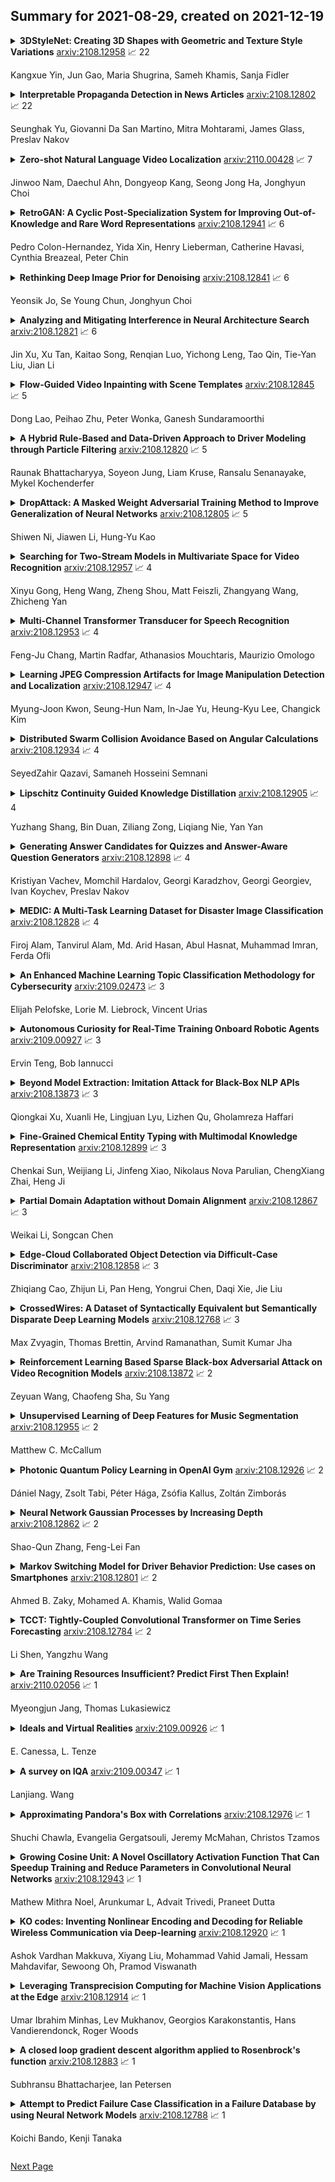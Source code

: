 ## Summary for 2021-08-29, created on 2021-12-19


<details><summary><b>3DStyleNet: Creating 3D Shapes with Geometric and Texture Style Variations</b>
<a href="https://arxiv.org/abs/2108.12958">arxiv:2108.12958</a>
&#x1F4C8; 22 <br>
<p>Kangxue Yin, Jun Gao, Maria Shugrina, Sameh Khamis, Sanja Fidler</p></summary>
<p>

**Abstract:** We propose a method to create plausible geometric and texture style variations of 3D objects in the quest to democratize 3D content creation. Given a pair of textured source and target objects, our method predicts a part-aware affine transformation field that naturally warps the source shape to imitate the overall geometric style of the target. In addition, the texture style of the target is transferred to the warped source object with the help of a multi-view differentiable renderer. Our model, 3DStyleNet, is composed of two sub-networks trained in two stages. First, the geometric style network is trained on a large set of untextured 3D shapes. Second, we jointly optimize our geometric style network and a pre-trained image style transfer network with losses defined over both the geometry and the rendering of the result. Given a small set of high-quality textured objects, our method can create many novel stylized shapes, resulting in effortless 3D content creation and style-ware data augmentation. We showcase our approach qualitatively on 3D content stylization, and provide user studies to validate the quality of our results. In addition, our method can serve as a valuable tool to create 3D data augmentations for computer vision tasks. Extensive quantitative analysis shows that 3DStyleNet outperforms alternative data augmentation techniques for the downstream task of single-image 3D reconstruction.

</p>
</details>

<details><summary><b>Interpretable Propaganda Detection in News Articles</b>
<a href="https://arxiv.org/abs/2108.12802">arxiv:2108.12802</a>
&#x1F4C8; 22 <br>
<p>Seunghak Yu, Giovanni Da San Martino, Mitra Mohtarami, James Glass, Preslav Nakov</p></summary>
<p>

**Abstract:** Online users today are exposed to misleading and propagandistic news articles and media posts on a daily basis. To counter thus, a number of approaches have been designed aiming to achieve a healthier and safer online news and media consumption. Automatic systems are able to support humans in detecting such content; yet, a major impediment to their broad adoption is that besides being accurate, the decisions of such systems need also to be interpretable in order to be trusted and widely adopted by users. Since misleading and propagandistic content influences readers through the use of a number of deception techniques, we propose to detect and to show the use of such techniques as a way to offer interpretability. In particular, we define qualitatively descriptive features and we analyze their suitability for detecting deception techniques. We further show that our interpretable features can be easily combined with pre-trained language models, yielding state-of-the-art results.

</p>
</details>

<details><summary><b>Zero-shot Natural Language Video Localization</b>
<a href="https://arxiv.org/abs/2110.00428">arxiv:2110.00428</a>
&#x1F4C8; 7 <br>
<p>Jinwoo Nam, Daechul Ahn, Dongyeop Kang, Seong Jong Ha, Jonghyun Choi</p></summary>
<p>

**Abstract:** Understanding videos to localize moments with natural language often requires large expensive annotated video regions paired with language queries. To eliminate the annotation costs, we make a first attempt to train a natural language video localization model in zero-shot manner. Inspired by unsupervised image captioning setup, we merely require random text corpora, unlabeled video collections, and an off-the-shelf object detector to train a model. With the unpaired data, we propose to generate pseudo-supervision of candidate temporal regions and corresponding query sentences, and develop a simple NLVL model to train with the pseudo-supervision. Our empirical validations show that the proposed pseudo-supervised method outperforms several baseline approaches and a number of methods using stronger supervision on Charades-STA and ActivityNet-Captions.

</p>
</details>

<details><summary><b>RetroGAN: A Cyclic Post-Specialization System for Improving Out-of-Knowledge and Rare Word Representations</b>
<a href="https://arxiv.org/abs/2108.12941">arxiv:2108.12941</a>
&#x1F4C8; 6 <br>
<p>Pedro Colon-Hernandez, Yida Xin, Henry Lieberman, Catherine Havasi, Cynthia Breazeal, Peter Chin</p></summary>
<p>

**Abstract:** Retrofitting is a technique used to move word vectors closer together or further apart in their space to reflect their relationships in a Knowledge Base (KB). However, retrofitting only works on concepts that are present in that KB. RetroGAN uses a pair of Generative Adversarial Networks (GANs) to learn a one-to-one mapping between concepts and their retrofitted counterparts. It applies that mapping (post-specializes) to handle concepts that do not appear in the original KB in a manner similar to how some natural language systems handle out-of-vocabulary entries. We test our system on three word-similarity benchmarks and a downstream sentence simplification task and achieve the state of the art (CARD-660). Altogether, our results demonstrate our system's effectiveness for out-of-knowledge and rare word generalization.

</p>
</details>

<details><summary><b>Rethinking Deep Image Prior for Denoising</b>
<a href="https://arxiv.org/abs/2108.12841">arxiv:2108.12841</a>
&#x1F4C8; 6 <br>
<p>Yeonsik Jo, Se Young Chun, Jonghyun Choi</p></summary>
<p>

**Abstract:** Deep image prior (DIP) serves as a good inductive bias for diverse inverse problems. Among them, denoising is known to be particularly challenging for the DIP due to noise fitting with the requirement of an early stopping. To address the issue, we first analyze the DIP by the notion of effective degrees of freedom (DF) to monitor the optimization progress and propose a principled stopping criterion before fitting to noise without access of a paired ground truth image for Gaussian noise. We also propose the `stochastic temporal ensemble (STE)' method for incorporating techniques to further improve DIP's performance for denoising. We additionally extend our method to Poisson noise. Our empirical validations show that given a single noisy image, our method denoises the image while preserving rich textual details. Further, our approach outperforms prior arts in LPIPS by large margins with comparable PSNR and SSIM on seven different datasets.

</p>
</details>

<details><summary><b>Analyzing and Mitigating Interference in Neural Architecture Search</b>
<a href="https://arxiv.org/abs/2108.12821">arxiv:2108.12821</a>
&#x1F4C8; 6 <br>
<p>Jin Xu, Xu Tan, Kaitao Song, Renqian Luo, Yichong Leng, Tao Qin, Tie-Yan Liu, Jian Li</p></summary>
<p>

**Abstract:** Weight sharing has become the \textit{de facto} approach to reduce the training cost of neural architecture search (NAS) by reusing the weights of shared operators from previously trained child models. However, the estimated accuracy of those child models has a low rank correlation with the ground truth accuracy due to the interference among different child models caused by weight sharing. In this paper, we investigate the interference issue by sampling different child models and calculating the gradient similarity of shared operators, and observe that: 1) the interference on a shared operator between two child models is positively correlated to the number of different operators between them; 2) the interference is smaller when the inputs and outputs of the shared operator are more similar. Inspired by these two observations, we propose two approaches to mitigate the interference: 1) rather than randomly sampling child models for optimization, we propose a gradual modification scheme by modifying one operator between adjacent optimization steps to minimize the interference on the shared operators; 2) forcing the inputs and outputs of the operator across all child models to be similar to reduce the interference. Experiments on a BERT search space verify that mitigating interference via each of our proposed methods improves the rank correlation of super-pet and combining both methods can achieve better results. Our searched architecture outperforms RoBERTa$_{\rm base}$ by 1.1 and 0.6 scores and ELECTRA$_{\rm base}$ by 1.6 and 1.1 scores on the dev and test set of GLUE benchmark. Extensive results on the BERT compression task, SQuAD datasets and other search spaces also demonstrate the effectiveness and generality of our proposed methods.

</p>
</details>

<details><summary><b>Flow-Guided Video Inpainting with Scene Templates</b>
<a href="https://arxiv.org/abs/2108.12845">arxiv:2108.12845</a>
&#x1F4C8; 5 <br>
<p>Dong Lao, Peihao Zhu, Peter Wonka, Ganesh Sundaramoorthi</p></summary>
<p>

**Abstract:** We consider the problem of filling in missing spatio-temporal regions of a video. We provide a novel flow-based solution by introducing a generative model of images in relation to the scene (without missing regions) and mappings from the scene to images. We use the model to jointly infer the scene template, a 2D representation of the scene, and the mappings. This ensures consistency of the frame-to-frame flows generated to the underlying scene, reducing geometric distortions in flow based inpainting. The template is mapped to the missing regions in the video by a new L2-L1 interpolation scheme, creating crisp inpaintings and reducing common blur and distortion artifacts. We show on two benchmark datasets that our approach out-performs state-of-the-art quantitatively and in user studies.

</p>
</details>

<details><summary><b>A Hybrid Rule-Based and Data-Driven Approach to Driver Modeling through Particle Filtering</b>
<a href="https://arxiv.org/abs/2108.12820">arxiv:2108.12820</a>
&#x1F4C8; 5 <br>
<p>Raunak Bhattacharyya, Soyeon Jung, Liam Kruse, Ransalu Senanayake, Mykel Kochenderfer</p></summary>
<p>

**Abstract:** Autonomous vehicles need to model the behavior of surrounding human driven vehicles to be safe and efficient traffic participants. Existing approaches to modeling human driving behavior have relied on both data-driven and rule-based methods. While data-driven models are more expressive, rule-based models are interpretable, which is an important requirement for safety-critical domains like driving. However, rule-based models are not sufficiently representative of data, and data-driven models are yet unable to generate realistic traffic simulation due to unrealistic driving behavior such as collisions. In this paper, we propose a methodology that combines rule-based modeling with data-driven learning. While the rules are governed by interpretable parameters of the driver model, these parameters are learned online from driving demonstration data using particle filtering. We perform driver modeling experiments on the task of highway driving and merging using data from three real-world driving demonstration datasets. Our results show that driver models based on our hybrid rule-based and data-driven approach can accurately capture real-world driving behavior. Further, we assess the realism of the driving behavior generated by our model by having humans perform a driving Turing test, where they are asked to distinguish between videos of real driving and those generated using our driver models.

</p>
</details>

<details><summary><b>DropAttack: A Masked Weight Adversarial Training Method to Improve Generalization of Neural Networks</b>
<a href="https://arxiv.org/abs/2108.12805">arxiv:2108.12805</a>
&#x1F4C8; 5 <br>
<p>Shiwen Ni, Jiawen Li, Hung-Yu Kao</p></summary>
<p>

**Abstract:** Adversarial training has been proven to be a powerful regularization method to improve the generalization of models. However, current adversarial training methods only attack the original input sample or the embedding vectors, and their attacks lack coverage and diversity. To further enhance the breadth and depth of attack, we propose a novel masked weight adversarial training method called DropAttack, which enhances generalization of model by adding intentionally worst-case adversarial perturbations to both the input and hidden layers in different dimensions and minimize the adversarial risks generated by each layer. DropAttack is a general technique and can be adopt to a wide variety of neural networks with different architectures. To validate the effectiveness of the proposed method, we used five public datasets in the fields of natural language processing (NLP) and computer vision (CV) for experimental evaluating. We compare the proposed method with other adversarial training methods and regularization methods, and our method achieves state-of-the-art on all datasets. In addition, Dropattack can achieve the same performance when it use only a half training data compared to other standard training method. Theoretical analysis reveals that DropAttack can perform gradient regularization at random on some of the input and wight parameters of the model. Further visualization experiments show that DropAttack can push the minimum risk of the model to a lower and flatter loss landscapes. Our source code is publicly available on https://github.com/nishiwen1214/DropAttack.

</p>
</details>

<details><summary><b>Searching for Two-Stream Models in Multivariate Space for Video Recognition</b>
<a href="https://arxiv.org/abs/2108.12957">arxiv:2108.12957</a>
&#x1F4C8; 4 <br>
<p>Xinyu Gong, Heng Wang, Zheng Shou, Matt Feiszli, Zhangyang Wang, Zhicheng Yan</p></summary>
<p>

**Abstract:** Conventional video models rely on a single stream to capture the complex spatial-temporal features. Recent work on two-stream video models, such as SlowFast network and AssembleNet, prescribe separate streams to learn complementary features, and achieve stronger performance. However, manually designing both streams as well as the in-between fusion blocks is a daunting task, requiring to explore a tremendously large design space. Such manual exploration is time-consuming and often ends up with sub-optimal architectures when computational resources are limited and the exploration is insufficient. In this work, we present a pragmatic neural architecture search approach, which is able to search for two-stream video models in giant spaces efficiently. We design a multivariate search space, including 6 search variables to capture a wide variety of choices in designing two-stream models. Furthermore, we propose a progressive search procedure, by searching for the architecture of individual streams, fusion blocks, and attention blocks one after the other. We demonstrate two-stream models with significantly better performance can be automatically discovered in our design space. Our searched two-stream models, namely Auto-TSNet, consistently outperform other models on standard benchmarks. On Kinetics, compared with the SlowFast model, our Auto-TSNet-L model reduces FLOPS by nearly 11 times while achieving the same accuracy 78.9%. On Something-Something-V2, Auto-TSNet-M improves the accuracy by at least 2% over other methods which use less than 50 GFLOPS per video.

</p>
</details>

<details><summary><b>Multi-Channel Transformer Transducer for Speech Recognition</b>
<a href="https://arxiv.org/abs/2108.12953">arxiv:2108.12953</a>
&#x1F4C8; 4 <br>
<p>Feng-Ju Chang, Martin Radfar, Athanasios Mouchtaris, Maurizio Omologo</p></summary>
<p>

**Abstract:** Multi-channel inputs offer several advantages over single-channel, to improve the robustness of on-device speech recognition systems. Recent work on multi-channel transformer, has proposed a way to incorporate such inputs into end-to-end ASR for improved accuracy. However, this approach is characterized by a high computational complexity, which prevents it from being deployed in on-device systems. In this paper, we present a novel speech recognition model, Multi-Channel Transformer Transducer (MCTT), which features end-to-end multi-channel training, low computation cost, and low latency so that it is suitable for streaming decoding in on-device speech recognition. In a far-field in-house dataset, our MCTT outperforms stagewise multi-channel models with transformer-transducer up to 6.01% relative WER improvement (WERR). In addition, MCTT outperforms the multi-channel transformer up to 11.62% WERR, and is 15.8 times faster in terms of inference speed. We further show that we can improve the computational cost of MCTT by constraining the future and previous context in attention computations.

</p>
</details>

<details><summary><b>Learning JPEG Compression Artifacts for Image Manipulation Detection and Localization</b>
<a href="https://arxiv.org/abs/2108.12947">arxiv:2108.12947</a>
&#x1F4C8; 4 <br>
<p>Myung-Joon Kwon, Seung-Hun Nam, In-Jae Yu, Heung-Kyu Lee, Changick Kim</p></summary>
<p>

**Abstract:** Detecting and localizing image manipulation are necessary to counter malicious use of image editing techniques. Accordingly, it is essential to distinguish between authentic and tampered regions by analyzing intrinsic statistics in an image. We focus on JPEG compression artifacts left during image acquisition and editing. We propose a convolutional neural network (CNN) that uses discrete cosine transform (DCT) coefficients, where compression artifacts remain, to localize image manipulation. Standard CNNs cannot learn the distribution of DCT coefficients because the convolution throws away the spatial coordinates, which are essential for DCT coefficients. We illustrate how to design and train a neural network that can learn the distribution of DCT coefficients. Furthermore, we introduce Compression Artifact Tracing Network (CAT-Net) that jointly uses image acquisition artifacts and compression artifacts. It significantly outperforms traditional and deep neural network-based methods in detecting and localizing tampered regions.

</p>
</details>

<details><summary><b>Distributed Swarm Collision Avoidance Based on Angular Calculations</b>
<a href="https://arxiv.org/abs/2108.12934">arxiv:2108.12934</a>
&#x1F4C8; 4 <br>
<p>SeyedZahir Qazavi, Samaneh Hosseini Semnani</p></summary>
<p>

**Abstract:** Collision avoidance is one of the most important topics in the robotics field. The goal is to move the robots from initial locations to target locations such that they follow shortest non-colliding paths in the shortest time and with the least amount of energy. In this paper, a distributed and real-time algorithm for dense and complex 2D and 3D environments is proposed. This algorithm uses angular calculations to select the optimal direction for the movement of each robot and it has been shown that these separate calculations lead to a form of cooperative behavior among agents. We evaluated the proposed approach on various simulation and experimental scenarios and compared the results with FMP and ORCA, two important algorithms in this field. The results show that the proposed approach is at least 25% faster than ORCA and at least 7% faster than FMP and also more reliable than both methods. The proposed method is shown to enable fully autonomous navigation of a swarm of crazyflies.

</p>
</details>

<details><summary><b>Lipschitz Continuity Guided Knowledge Distillation</b>
<a href="https://arxiv.org/abs/2108.12905">arxiv:2108.12905</a>
&#x1F4C8; 4 <br>
<p>Yuzhang Shang, Bin Duan, Ziliang Zong, Liqiang Nie, Yan Yan</p></summary>
<p>

**Abstract:** Knowledge distillation has become one of the most important model compression techniques by distilling knowledge from larger teacher networks to smaller student ones. Although great success has been achieved by prior distillation methods via delicately designing various types of knowledge, they overlook the functional properties of neural networks, which makes the process of applying those techniques to new tasks unreliable and non-trivial. To alleviate such problem, in this paper, we initially leverage Lipschitz continuity to better represent the functional characteristic of neural networks and guide the knowledge distillation process. In particular, we propose a novel Lipschitz Continuity Guided Knowledge Distillation framework to faithfully distill knowledge by minimizing the distance between two neural networks' Lipschitz constants, which enables teacher networks to better regularize student networks and improve the corresponding performance. We derive an explainable approximation algorithm with an explicit theoretical derivation to address the NP-hard problem of calculating the Lipschitz constant. Experimental results have shown that our method outperforms other benchmarks over several knowledge distillation tasks (e.g., classification, segmentation and object detection) on CIFAR-100, ImageNet, and PASCAL VOC datasets.

</p>
</details>

<details><summary><b>Generating Answer Candidates for Quizzes and Answer-Aware Question Generators</b>
<a href="https://arxiv.org/abs/2108.12898">arxiv:2108.12898</a>
&#x1F4C8; 4 <br>
<p>Kristiyan Vachev, Momchil Hardalov, Georgi Karadzhov, Georgi Georgiev, Ivan Koychev, Preslav Nakov</p></summary>
<p>

**Abstract:** In education, open-ended quiz questions have become an important tool for assessing the knowledge of students. Yet, manually preparing such questions is a tedious task, and thus automatic question generation has been proposed as a possible alternative. So far, the vast majority of research has focused on generating the question text, relying on question answering datasets with readily picked answers, and the problem of how to come up with answer candidates in the first place has been largely ignored. Here, we aim to bridge this gap. In particular, we propose a model that can generate a specified number of answer candidates for a given passage of text, which can then be used by instructors to write questions manually or can be passed as an input to automatic answer-aware question generators. Our experiments show that our proposed answer candidate generation model outperforms several baselines.

</p>
</details>

<details><summary><b>MEDIC: A Multi-Task Learning Dataset for Disaster Image Classification</b>
<a href="https://arxiv.org/abs/2108.12828">arxiv:2108.12828</a>
&#x1F4C8; 4 <br>
<p>Firoj Alam, Tanvirul Alam, Md. Arid Hasan, Abul Hasnat, Muhammad Imran, Ferda Ofli</p></summary>
<p>

**Abstract:** Recent research in disaster informatics demonstrates a practical and important use case of artificial intelligence to save human lives and sufferings during post-natural disasters based on social media contents (text and images). While notable progress has been made using texts, research on exploiting the images remains relatively under-explored. To advance the image-based approach, we propose MEDIC (available at: https://crisisnlp.qcri.org/medic/index.html), which is the largest social media image classification dataset for humanitarian response consisting of 71,198 images to address four different tasks in a multi-task learning setup. This is the first dataset of its kind: social media image, disaster response, and multi-task learning research. An important property of this dataset is its high potential to contribute research on multi-task learning, which recently receives much interest from the machine learning community and has shown remarkable results in terms of memory, inference speed, performance, and generalization capability. Therefore, the proposed dataset is an important resource for advancing image-based disaster management and multi-task machine learning research.

</p>
</details>

<details><summary><b>An Enhanced Machine Learning Topic Classification Methodology for Cybersecurity</b>
<a href="https://arxiv.org/abs/2109.02473">arxiv:2109.02473</a>
&#x1F4C8; 3 <br>
<p>Elijah Pelofske, Lorie M. Liebrock, Vincent Urias</p></summary>
<p>

**Abstract:** In this research, we use user defined labels from three internet text sources (Reddit, Stackexchange, Arxiv) to train 21 different machine learning models for the topic classification task of detecting cybersecurity discussions in natural text. We analyze the false positive and false negative rates of each of the 21 model's in a cross validation experiment. Then we present a Cybersecurity Topic Classification (CTC) tool, which takes the majority vote of the 21 trained machine learning models as the decision mechanism for detecting cybersecurity related text. We also show that the majority vote mechanism of the CTC tool provides lower false negative and false positive rates on average than any of the 21 individual models. We show that the CTC tool is scalable to the hundreds of thousands of documents with a wall clock time on the order of hours.

</p>
</details>

<details><summary><b>Autonomous Curiosity for Real-Time Training Onboard Robotic Agents</b>
<a href="https://arxiv.org/abs/2109.00927">arxiv:2109.00927</a>
&#x1F4C8; 3 <br>
<p>Ervin Teng, Bob Iannucci</p></summary>
<p>

**Abstract:** Learning requires both study and curiosity. A good learner is not only good at extracting information from the data given to it, but also skilled at finding the right new information to learn from. This is especially true when a human operator is required to provide the ground truth - such a source should only be queried sparingly. In this work, we address the problem of curiosity as it relates to online, real-time, human-in-the-loop training of an object detection algorithm onboard a robotic platform, one where motion produces new views of the subject. We propose a deep reinforcement learning approach that decides when to ask the human user for ground truth, and when to move. Through a series of experiments, we demonstrate that our agent learns a movement and request policy that is at least 3x more effective at using human user interactions to train an object detector than untrained approaches, and is generalizable to a variety of subjects and environments.

</p>
</details>

<details><summary><b>Beyond Model Extraction: Imitation Attack for Black-Box NLP APIs</b>
<a href="https://arxiv.org/abs/2108.13873">arxiv:2108.13873</a>
&#x1F4C8; 3 <br>
<p>Qiongkai Xu, Xuanli He, Lingjuan Lyu, Lizhen Qu, Gholamreza Haffari</p></summary>
<p>

**Abstract:** Machine-learning-as-a-service (MLaaS) has attracted millions of users to their outperforming sophisticated models. Although published as black-box APIs, the valuable models behind these services are still vulnerable to imitation attacks. Recently, a series of works have demonstrated that attackers manage to steal or extract the victim models. Nonetheless, none of the previous stolen models can outperform the original black-box APIs. In this work, we take the first step of showing that attackers could potentially surpass victims via unsupervised domain adaptation and multi-victim ensemble. Extensive experiments on benchmark datasets and real-world APIs validate that the imitators can succeed in outperforming the original black-box models. We consider this as a milestone in the research of imitation attack, especially on NLP APIs, as the superior performance could influence the defense or even publishing strategy of API providers.

</p>
</details>

<details><summary><b>Fine-Grained Chemical Entity Typing with Multimodal Knowledge Representation</b>
<a href="https://arxiv.org/abs/2108.12899">arxiv:2108.12899</a>
&#x1F4C8; 3 <br>
<p>Chenkai Sun, Weijiang Li, Jinfeng Xiao, Nikolaus Nova Parulian, ChengXiang Zhai, Heng Ji</p></summary>
<p>

**Abstract:** Automated knowledge discovery from trending chemical literature is essential for more efficient biomedical research. How to extract detailed knowledge about chemical reactions from the core chemistry literature is a new emerging challenge that has not been well studied. In this paper, we study the new problem of fine-grained chemical entity typing, which poses interesting new challenges especially because of the complex name mentions frequently occurring in chemistry literature and graphic representation of entities. We introduce a new benchmark data set (CHEMET) to facilitate the study of the new task and propose a novel multi-modal representation learning framework to solve the problem of fine-grained chemical entity typing by leveraging external resources with chemical structures and using cross-modal attention to learn effective representation of text in the chemistry domain. Experiment results show that the proposed framework outperforms multiple state-of-the-art methods.

</p>
</details>

<details><summary><b>Partial Domain Adaptation without Domain Alignment</b>
<a href="https://arxiv.org/abs/2108.12867">arxiv:2108.12867</a>
&#x1F4C8; 3 <br>
<p>Weikai Li, Songcan Chen</p></summary>
<p>

**Abstract:** Unsupervised domain adaptation (UDA) aims to transfer knowledge from a well-labeled source domain to a different but related unlabeled target domain with identical label space. Currently, the main workhorse for solving UDA is domain alignment, which has proven successful. However, it is often difficult to find an appropriate source domain with identical label space. A more practical scenario is so-called partial domain adaptation (PDA) in which the source label set or space subsumes the target one. Unfortunately, in PDA, due to the existence of the irrelevant categories in the source domain, it is quite hard to obtain a perfect alignment, thus resulting in mode collapse and negative transfer. Although several efforts have been made by down-weighting the irrelevant source categories, the strategies used tend to be burdensome and risky since exactly which irrelevant categories are unknown. These challenges motivate us to find a relatively simpler alternative to solve PDA. To achieve this, we first provide a thorough theoretical analysis, which illustrates that the target risk is bounded by both model smoothness and between-domain discrepancy. Considering the difficulty of perfect alignment in solving PDA, we turn to focus on the model smoothness while discard the riskier domain alignment to enhance the adaptability of the model. Specifically, we instantiate the model smoothness as a quite simple intra-domain structure preserving (IDSP). To our best knowledge, this is the first naive attempt to address the PDA without domain alignment. Finally, our empirical results on multiple benchmark datasets demonstrate that IDSP is not only superior to the PDA SOTAs by a significant margin on some benchmarks (e.g., +10% on Cl->Rw and +8% on Ar->Rw ), but also complementary to domain alignment in the standard UDA

</p>
</details>

<details><summary><b>Edge-Cloud Collaborated Object Detection via Difficult-Case Discriminator</b>
<a href="https://arxiv.org/abs/2108.12858">arxiv:2108.12858</a>
&#x1F4C8; 3 <br>
<p>Zhiqiang Cao, Zhijun Li, Pan Heng, Yongrui Chen, Daqi Xie, Jie Liu</p></summary>
<p>

**Abstract:** As one of the basic tasks of computer vision, object detection has been widely used in many intelligent applications. However, object detection algorithms are usually heavyweight in computation, hindering their implementations on resource-constrained edge devices. Current edge-cloud collaboration methods, such as CNN partition over Edge-cloud devices, are not suitable for object detection since the huge data size of the intermediate results will introduce extravagant communication costs. To address this challenge, we propose a small-big model framework that deploys a big model in the cloud and a small model on the edge devices. Upon receiving data, the edge device operates a difficult-case discriminator to classify the images into easy cases and difficult cases according to the specific semantics of the images. The easy cases will be processed locally at the edge, and the difficult cases will be uploaded to the cloud. Experimental results on the VOC, COCO, HELMET datasets using two different object detection algorithms demonstrate that the small-big model system can detect 94.01%-97.84% of objects with only about 50% images uploaded to the cloud when using SSD. In addition, the small-big model averagely reaches 91.22%- 92.52% end-to-end mAP of the scheme that uploading all images to the cloud.

</p>
</details>

<details><summary><b>CrossedWires: A Dataset of Syntactically Equivalent but Semantically Disparate Deep Learning Models</b>
<a href="https://arxiv.org/abs/2108.12768">arxiv:2108.12768</a>
&#x1F4C8; 3 <br>
<p>Max Zvyagin, Thomas Brettin, Arvind Ramanathan, Sumit Kumar Jha</p></summary>
<p>

**Abstract:** The training of neural networks using different deep learning frameworks may lead to drastically differing accuracy levels despite the use of the same neural network architecture and identical training hyperparameters such as learning rate and choice of optimization algorithms. Currently, our ability to build standardized deep learning models is limited by the availability of a suite of neural network and corresponding training hyperparameter benchmarks that expose differences between existing deep learning frameworks. In this paper, we present a living dataset of models and hyperparameters, called CrossedWires, that exposes semantic differences between two popular deep learning frameworks: PyTorch and Tensorflow. The CrossedWires dataset currently consists of models trained on CIFAR10 images using three different computer vision architectures: VGG16, ResNet50 and DenseNet121 across a large hyperparameter space. Using hyperparameter optimization, each of the three models was trained on 400 sets of hyperparameters suggested by the HyperSpace search algorithm. The CrossedWires dataset includes PyTorch and Tensforflow models with test accuracies as different as 0.681 on syntactically equivalent models and identical hyperparameter choices. The 340 GB dataset and benchmarks presented here include the performance statistics, training curves, and model weights for all 1200 hyperparameter choices, resulting in 2400 total models. The CrossedWires dataset provides an opportunity to study semantic differences between syntactically equivalent models across popular deep learning frameworks. Further, the insights obtained from this study can enable the development of algorithms and tools that improve reliability and reproducibility of deep learning frameworks. The dataset is freely available at https://github.com/maxzvyagin/crossedwires through a Python API and direct download link.

</p>
</details>

<details><summary><b>Reinforcement Learning Based Sparse Black-box Adversarial Attack on Video Recognition Models</b>
<a href="https://arxiv.org/abs/2108.13872">arxiv:2108.13872</a>
&#x1F4C8; 2 <br>
<p>Zeyuan Wang, Chaofeng Sha, Su Yang</p></summary>
<p>

**Abstract:** We explore the black-box adversarial attack on video recognition models. Attacks are only performed on selected key regions and key frames to reduce the high computation cost of searching adversarial perturbations on a video due to its high dimensionality. To select key frames, one way is to use heuristic algorithms to evaluate the importance of each frame and choose the essential ones. However, it is time inefficient on sorting and searching. In order to speed up the attack process, we propose a reinforcement learning based frame selection strategy. Specifically, the agent explores the difference between the original class and the target class of videos to make selection decisions. It receives rewards from threat models which indicate the quality of the decisions. Besides, we also use saliency detection to select key regions and only estimate the sign of gradient instead of the gradient itself in zeroth order optimization to further boost the attack process. We can use the trained model directly in the untargeted attack or with little fine-tune in the targeted attack, which saves computation time. A range of empirical results on real datasets demonstrate the effectiveness and efficiency of the proposed method.

</p>
</details>

<details><summary><b>Unsupervised Learning of Deep Features for Music Segmentation</b>
<a href="https://arxiv.org/abs/2108.12955">arxiv:2108.12955</a>
&#x1F4C8; 2 <br>
<p>Matthew C. McCallum</p></summary>
<p>

**Abstract:** Music segmentation refers to the dual problem of identifying boundaries between, and labeling, distinct music segments, e.g., the chorus, verse, bridge etc. in popular music. The performance of a range of music segmentation algorithms has been shown to be dependent on the audio features chosen to represent the audio. Some approaches have proposed learning feature transformations from music segment annotation data, although, such data is time consuming or expensive to create and as such these approaches are likely limited by the size of their datasets. While annotated music segmentation data is a scarce resource, the amount of available music audio is much greater. In the neighboring field of semantic audio unsupervised deep learning has shown promise in improving the performance of solutions to the query-by-example and sound classification tasks. In this work, unsupervised training of deep feature embeddings using convolutional neural networks (CNNs) is explored for music segmentation. The proposed techniques exploit only the time proximity of audio features that is implicit in any audio timeline. Employing these embeddings in a classic music segmentation algorithm is shown not only to significantly improve the performance of this algorithm, but obtain state of the art performance in unsupervised music segmentation.

</p>
</details>

<details><summary><b>Photonic Quantum Policy Learning in OpenAI Gym</b>
<a href="https://arxiv.org/abs/2108.12926">arxiv:2108.12926</a>
&#x1F4C8; 2 <br>
<p>Dániel Nagy, Zsolt Tabi, Péter Hága, Zsófia Kallus, Zoltán Zimborás</p></summary>
<p>

**Abstract:** In recent years, near-term noisy intermediate scale quantum (NISQ) computing devices have become available. One of the most promising application areas to leverage such NISQ quantum computer prototypes is quantum machine learning. While quantum neural networks are widely studied for supervised learning, quantum reinforcement learning is still just an emerging field of this area. To solve a classical continuous control problem, we use a continuous-variable quantum machine learning approach. We introduce proximal policy optimization for photonic variational quantum agents and also study the effect of the data re-uploading. We present performance assessment via empirical study using Strawberry Fields, a photonic simulator Fock backend and a hybrid training framework connected to an OpenAI Gym environment and TensorFlow. For the restricted CartPole problem, the two variations of the photonic policy learning achieve comparable performance levels and a faster convergence than the baseline classical neural network of same number of trainable parameters.

</p>
</details>

<details><summary><b>Neural Network Gaussian Processes by Increasing Depth</b>
<a href="https://arxiv.org/abs/2108.12862">arxiv:2108.12862</a>
&#x1F4C8; 2 <br>
<p>Shao-Qun Zhang, Feng-Lei Fan</p></summary>
<p>

**Abstract:** Recent years have witnessed an increasing interest in the correspondence between infinitely wide networks and Gaussian processes. Despite the effectiveness and elegance of the current neural network Gaussian process theory, to the best of our knowledge, all the neural network Gaussian processes are essentially induced by increasing width. However, in the era of deep learning, what concerns us more regarding a neural network is its depth as well as how depth impacts the behaviors of a network. Inspired by a width-depth symmetry consideration, we use a shortcut network to show that increasing the depth of a neural network can also give rise to a Gaussian process, which is a valuable addition to the existing theory and contributes to revealing the true picture of deep learning. Beyond the proposed Gaussian process by depth, we theoretically characterize its uniform tightness property and the smallest eigenvalue of its associated kernel. These characterizations can not only enhance our understanding of the proposed depth-induced Gaussian processes, but also pave the way for future applications. Lastly, we examine the performance of the proposed Gaussian process by regression experiments on two real-world data sets.

</p>
</details>

<details><summary><b>Markov Switching Model for Driver Behavior Prediction: Use cases on Smartphones</b>
<a href="https://arxiv.org/abs/2108.12801">arxiv:2108.12801</a>
&#x1F4C8; 2 <br>
<p>Ahmed B. Zaky, Mohamed A. Khamis, Walid Gomaa</p></summary>
<p>

**Abstract:** Several intelligent transportation systems focus on studying the various driver behaviors for numerous objectives. This includes the ability to analyze driver actions, sensitivity, distraction, and response time. As the data collection is one of the major concerns for learning and validating different driving situations, we present a driver behavior switching model validated by a low-cost data collection solution using smartphones. The proposed model is validated using a real dataset to predict the driver behavior in short duration periods. A literature survey on motion detection (specifically driving behavior detection using smartphones) is presented. Multiple Markov Switching Variable Auto-Regression (MSVAR) models are implemented to achieve a sophisticated fitting with the collected driver behavior data. This yields more accurate predictions not only for driver behavior but also for the entire driving situation. The performance of the presented models together with a suitable model selection criteria is also presented. The proposed driver behavior prediction framework can potentially be used in accident prediction and driver safety systems.

</p>
</details>

<details><summary><b>TCCT: Tightly-Coupled Convolutional Transformer on Time Series Forecasting</b>
<a href="https://arxiv.org/abs/2108.12784">arxiv:2108.12784</a>
&#x1F4C8; 2 <br>
<p>Li Shen, Yangzhu Wang</p></summary>
<p>

**Abstract:** Time series forecasting is essential for a wide range of real-world applications. Recent studies have shown the superiority of Transformer in dealing with such problems, especially long sequence time series input(LSTI) and long sequence time series forecasting(LSTF) problems. To improve the efficiency and enhance the locality of Transformer, these studies combine Transformer with CNN in varying degrees. However, their combinations are loosely-coupled and do not make full use of CNN. To address this issue, we propose the concept of tightly-coupled convolutional Transformer(TCCT) and three TCCT architectures which apply transformed CNN architectures into Transformer: (1) CSPAttention: through fusing CSPNet with self-attention mechanism, the computation cost of self-attention mechanism is reduced by 30% and the memory usage is reduced by 50% while achieving equivalent or beyond prediction accuracy. (2) Dilated causal convolution: this method is to modify the distilling operation proposed by Informer through replacing canonical convolutional layers with dilated causal convolutional layers to gain exponentially receptive field growth. (3) Passthrough mechanism: the application of passthrough mechanism to stack of self-attention blocks helps Transformer-like models get more fine-grained information with negligible extra computation costs. Our experiments on real-world datasets show that our TCCT architectures could greatly improve the performance of existing state-of-art Transformer models on time series forecasting with much lower computation and memory costs, including canonical Transformer, LogTrans and Informer.

</p>
</details>

<details><summary><b>Are Training Resources Insufficient? Predict First Then Explain!</b>
<a href="https://arxiv.org/abs/2110.02056">arxiv:2110.02056</a>
&#x1F4C8; 1 <br>
<p>Myeongjun Jang, Thomas Lukasiewicz</p></summary>
<p>

**Abstract:** Natural language free-text explanation generation is an efficient approach to train explainable language processing models for commonsense-knowledge-requiring tasks. The most predominant form of these models is the explain-then-predict (EtP) structure, which first generates explanations and uses them for making decisions. The performance of EtP models is highly dependent on that of the explainer by the nature of their structure. Therefore, large-sized explanation data are required to train a good explainer model. However, annotating explanations is expensive. Also, recent works reveal that free-text explanations might not convey sufficient information for decision making. These facts cast doubts on the effectiveness of EtP models. In this paper, we argue that the predict-then-explain (PtE) architecture is a more efficient approach in terms of the modelling perspective. Our main contribution is twofold. First, we show that the PtE structure is the most data-efficient approach when explanation data are lacking. Second, we reveal that the PtE structure is always more training-efficient than the EtP structure. We also provide experimental results that confirm the theoretical advantages.

</p>
</details>

<details><summary><b>Ideals and Virtual Realities</b>
<a href="https://arxiv.org/abs/2109.00926">arxiv:2109.00926</a>
&#x1F4C8; 1 <br>
<p>E. Canessa, L. Tenze</p></summary>
<p>

**Abstract:** A main step for world progress is to keep sharing ever-present Ideals for science and education within today Virtual Realities. On-line education is transforming human society to new levels in the way people teach and learn during the ongoing SARS-CoV-2 pandemic. There is an increasing interest in having more and more reliable, fast and simple apps to communicate and also to record, assemble and distribute videos and lectures in the fields of Physics & Maths still using traditional didactic methods. We describe here how to accurately reproduce chalkboard classes for the popular YouTube video platform using OpenEyA-YT. The audience can thus be expanded over continents to help mitigate the effects of physical isolation.

</p>
</details>

<details><summary><b>A survey on IQA</b>
<a href="https://arxiv.org/abs/2109.00347">arxiv:2109.00347</a>
&#x1F4C8; 1 <br>
<p>Lanjiang. Wang</p></summary>
<p>

**Abstract:** Image quality assessment(IQA) is of increasing importance for image-based applications. Its purpose is to establish a model that can replace humans for accurately evaluating image quality. According to whether the reference image is complete and available, image quality evaluation can be divided into three categories: full-reference(FR), reduced-reference(RR), and non-reference(NR) image quality assessment. Due to the vigorous development of deep learning and the widespread attention of researchers, several non-reference image quality assessment methods based on deep learning have been proposed in recent years, and some have exceeded the performance of reduced -reference or even full-reference image quality assessment models. This article will review the concepts and metrics of image quality assessment and also video quality assessment, briefly introduce some methods of full-reference and semi-reference image quality assessment, and focus on the non-reference image quality assessment methods based on deep learning. Then introduce the commonly used synthetic database and real-world database. Finally, summarize and present challenges.

</p>
</details>

<details><summary><b>Approximating Pandora's Box with Correlations</b>
<a href="https://arxiv.org/abs/2108.12976">arxiv:2108.12976</a>
&#x1F4C8; 1 <br>
<p>Shuchi Chawla, Evangelia Gergatsouli, Jeremy McMahan, Christos Tzamos</p></summary>
<p>

**Abstract:** The Pandora's Box problem asks to find a search strategy over $n$ alternatives given stochastic information about their values, aiming to minimize the sum of the search cost and the value of the chosen alternative. Even though the case of independently distributed values is well understood, our algorithmic understanding of the problem is very limited once the independence assumption is dropped.
  Our work aims to characterize the complexity of approximating the Pandora's Box problem under correlated value distributions. To that end, we present a general reduction to a simpler version of Pandora's Box, that only asks to find a value below a certain threshold, and eliminates the need to reason about future values that will arise during the search. Using this general tool, we study two cases of correlation; the case of explicitly given distributions of support $m$ and the case of mixtures of $m$ product distributions.
  $\bullet$ In the first case, we connect Pandora's Box to the well studied problem of Optimal Decision Tree, obtaining an $O(\log m)$ approximation but also showing that the problem is strictly easier as it is equivalent (up to constant factors) to the Uniform Decision Tree problem.
  $\bullet$ In the case of mixtures of product distributions, the problem is again related to the noisy variant of Optimal Decision Tree which is significantly more challenging. We give a constant-factor approximation that runs in time $n^{ \tilde O( m^2/\varepsilon^2 ) }$ for $m$ mixture components whose marginals on every alternative are either identical or separated in TV distance by $\varepsilon$.

</p>
</details>

<details><summary><b>Growing Cosine Unit: A Novel Oscillatory Activation Function That Can Speedup Training and Reduce Parameters in Convolutional Neural Networks</b>
<a href="https://arxiv.org/abs/2108.12943">arxiv:2108.12943</a>
&#x1F4C8; 1 <br>
<p>Mathew Mithra Noel, Arunkumar L, Advait Trivedi, Praneet Dutta</p></summary>
<p>

**Abstract:** Convolution neural networks have been successful in solving many socially important and economically significant problems. Their ability to learn complex high-dimensional functions hierarchically can be attributed to the use of nonlinear activation functions. A key discovery that made training deep networks feasible was the adoption of the Rectified Linear Unit (ReLU) activation function to alleviate the vanishing gradient problem caused by using saturating activation functions. Since then many improved variants of the ReLU activation have been proposed. However a majority of activation functions used today are non-oscillatory and monotonically increasing due to their biological plausibility. This paper demonstrates that oscillatory activation functions can improve gradient flow and reduce network size. It is shown that oscillatory activation functions allow neurons to switch classification (sign of output) within the interior of neuronal hyperplane positive and negative half-spaces allowing complex decisions with fewer neurons. A new oscillatory activation function C(z) = z cos z that outperforms Sigmoids, Swish, Mish and ReLU on a variety of architectures and benchmarks is presented. This new activation function allows even single neurons to exhibit nonlinear decision boundaries. This paper presents a single neuron solution to the famous XOR problem. Experimental results indicate that replacing the activation function in the convolutional layers with C(z) significantly improves performance on CIFAR-10, CIFAR-100 and Imagenette.

</p>
</details>

<details><summary><b>KO codes: Inventing Nonlinear Encoding and Decoding for Reliable Wireless Communication via Deep-learning</b>
<a href="https://arxiv.org/abs/2108.12920">arxiv:2108.12920</a>
&#x1F4C8; 1 <br>
<p>Ashok Vardhan Makkuva, Xiyang Liu, Mohammad Vahid Jamali, Hessam Mahdavifar, Sewoong Oh, Pramod Viswanath</p></summary>
<p>

**Abstract:** Landmark codes underpin reliable physical layer communication, e.g., Reed-Muller, BCH, Convolution, Turbo, LDPC and Polar codes: each is a linear code and represents a mathematical breakthrough. The impact on humanity is huge: each of these codes has been used in global wireless communication standards (satellite, WiFi, cellular). Reliability of communication over the classical additive white Gaussian noise (AWGN) channel enables benchmarking and ranking of the different codes. In this paper, we construct KO codes, a computationaly efficient family of deep-learning driven (encoder, decoder) pairs that outperform the state-of-the-art reliability performance on the standardized AWGN channel. KO codes beat state-of-the-art Reed-Muller and Polar codes, under the low-complexity successive cancellation decoding, in the challenging short-to-medium block length regime on the AWGN channel. We show that the gains of KO codes are primarily due to the nonlinear mapping of information bits directly to transmit real symbols (bypassing modulation) and yet possess an efficient, high performance decoder. The key technical innovation that renders this possible is design of a novel family of neural architectures inspired by the computation tree of the {\bf K}ronecker {\bf O}peration (KO) central to Reed-Muller and Polar codes. These architectures pave way for the discovery of a much richer class of hitherto unexplored nonlinear algebraic structures. The code is available at \href{https://github.com/deepcomm/KOcodes}{https://github.com/deepcomm/KOcodes}

</p>
</details>

<details><summary><b>Leveraging Transprecision Computing for Machine Vision Applications at the Edge</b>
<a href="https://arxiv.org/abs/2108.12914">arxiv:2108.12914</a>
&#x1F4C8; 1 <br>
<p>Umar Ibrahim Minhas, Lev Mukhanov, Georgios Karakonstantis, Hans Vandierendonck, Roger Woods</p></summary>
<p>

**Abstract:** Machine vision tasks present challenges for resource constrained edge devices, particularly as they execute multiple tasks with variable workloads. A robust approach that can dynamically adapt in runtime while maintaining the maximum quality of service (QoS) within resource constraints, is needed. The paper presents a lightweight approach that monitors the runtime workload constraint and leverages accuracy-throughput trade-off. Optimisation techniques are included which find the configurations for each task for optimal accuracy, energy and memory and manages transparent switching between configurations. For an accuracy drop of 1%, we show a 1.6x higher achieved frame processing rate with further improvements possible at lower accuracy.

</p>
</details>

<details><summary><b>A closed loop gradient descent algorithm applied to Rosenbrock's function</b>
<a href="https://arxiv.org/abs/2108.12883">arxiv:2108.12883</a>
&#x1F4C8; 1 <br>
<p>Subhransu Bhattacharjee, Ian Petersen</p></summary>
<p>

**Abstract:** We introduce a novel adaptive damping technique for an inertial gradient system which finds application as a gradient descent algorithm for unconstrained optimisation. In an example using the non-convex Rosenbrock's function, we show an improvement on existing momentum-based gradient optimisation methods. Also using Lyapunov stability analysis, we demonstrate the performance of the continuous-time version of the algorithm. Using numerical simulations, we consider the performance of its discrete-time counterpart obtained by using the symplectic Euler method of discretisation.

</p>
</details>

<details><summary><b>Attempt to Predict Failure Case Classification in a Failure Database by using Neural Network Models</b>
<a href="https://arxiv.org/abs/2108.12788">arxiv:2108.12788</a>
&#x1F4C8; 1 <br>
<p>Koichi Bando, Kenji Tanaka</p></summary>
<p>

**Abstract:** With the recent progress of information technology, the use of networked information systems has rapidly expanded. Electronic commerce and electronic payments between banks and companies, and online shopping and social networking services used by the general public are examples of such systems. Therefore, in order to maintain and improve the dependability of these systems, we are constructing a failure database from past failure cases. When importing new failure cases to the database, it is necessary to classify these cases according to failure type. The problems are the accuracy and efficiency of the classification. Especially when working with multiple individuals, unification of classification is required. Therefore, we are attempting to automate classification using machine learning. As evaluation models, we selected the multilayer perceptron (MLP), the convolutional neural network (CNN), and the recurrent neural network (RNN), which are models that use neural networks. As a result, the optimal model in terms of accuracy is first the MLP followed by the CNN, and the processing time of the classification is practical.

</p>
</details>


[Next Page](2021/2021-08/2021-08-28.md)
